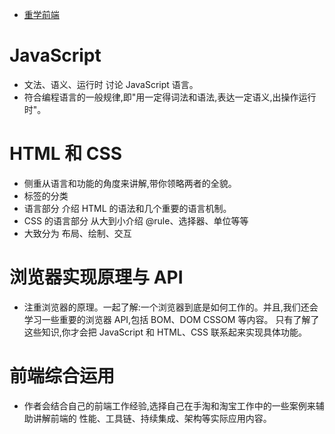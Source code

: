 - [重学前端](https://time.geekbang.org/column/intro/154)

# JavaScript

- 文法、语义、运行时 讨论 JavaScript 语言。
- 符合编程语言的一般规律,即"用一定得词法和语法,表达一定语义,出操作运行时"。

# HTML 和 CSS

- 侧重从语言和功能的角度来讲解,带你领略两者的全貌。
- 标签的分类
- 语言部分 介绍 HTML 的语法和几个重要的语言机制。
- CSS 的语言部分 从大到小介绍 @rule、选择器、单位等等
- 大致分为 布局、绘制、交互

# 浏览器实现原理与 API

- 注重浏览器的原理。一起了解:一个浏览器到底是如何工作的。并且,我们还会学习一些重要的浏览器 API,包括 BOM、DOM CSSOM 等内容。 只有了解了这些知识,你才会把 JavaScript 和 HTML、CSS 联系起来实现具体功能。

# 前端综合运用

- 作者会结合自己的前端工作经验,选择自己在手淘和淘宝工作中的一些案例来辅助讲解前端的 性能、工具链、持续集成、架构等实际应用内容。
